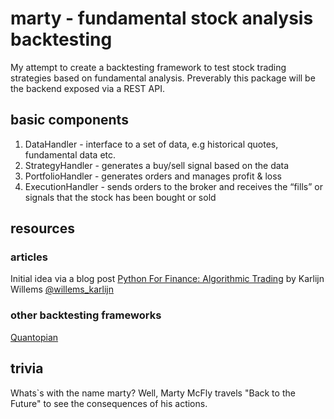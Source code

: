 # marty - fundamental stock analysis backtesting 

My attempt to create a backtesting framework to test stock trading strategies based on fundamental analysis. Preverably this package will be the backend exposed via a REST API.

## basic components

1. DataHandler - interface to a set of data, e.g historical quotes, fundamental data etc.
2. StrategyHandler - generates a buy/sell signal based on the data
3. PortfolioHandler - generates orders and manages profit & loss
4. ExecutionHandler - sends orders to the broker and receives the “fills” or signals that the stock has been bought or sold

## resources

### articles

Initial idea via a blog post [Python For Finance: Algorithmic Trading](https://www.datacamp.com/community/tutorials/finance-python-trading#backtesting) by Karlijn Willems [@willems_karlijn](https://twitter.com/willems_karlijn)

### other backtesting frameworks

[Quantopian](https://www.quantopian.com)

## trivia

Whats`s with the name marty?
Well, Marty McFly travels "Back to the Future" to see the consequences of his actions. 
